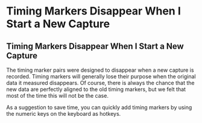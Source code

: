 # Timing Markers Disappear When I Start a New Capture

## Timing Markers Disappear When I Start a New Capture

The timing marker pairs were designed to disappear when a new capture is recorded. Timing markers will generally lose their purpose when the original data it measured disappears. Of course, there is always the chance that the new data are perfectly aligned to the old timing markers, but we felt that most of the time this will not be the case.

As a suggestion to save time, you can quickly add timing markers by using the numeric keys on the keyboard as hotkeys.

